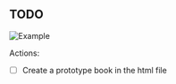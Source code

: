 ## TODO
![Example](./assets/Nick’s%20Library.png)

Actions:
- [ ] Create a prototype book in the html file
